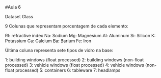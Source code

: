#Aula 6

Dataset Glass

9 Colunas que representam porcentagem de cada elemento:

RI: refractive index
Na: Sodium
Mg: Magnesium
Al: Aluminum
Si: Silicon
K: Potassium
Ca: Calcium
Ba: Barium
Fe: Iron

Última coluna representa sete tipos de vidro na base:

1: building windows (float processed)
2: building windows (non-float processed)
3: vehicle windows (float processed)
4: vehicle windows (non-float processed)
5: containers
6: tableware
7: headlamps
